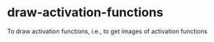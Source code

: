 # draw-activation-functions
To draw activation functions, i.e., to get images of activation functions
